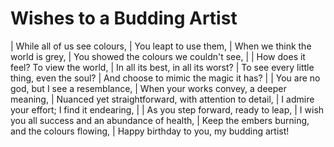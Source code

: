 Wishes to a Budding Artist
==========================

| While all of us see colours,
| You leapt to use them,
| When we think the world is grey,
| You showed the colours we couldn\'t see,
| 
| How does it feel? To view the world,
| In all its best, in all its worst?
| To see every little thing, even the soul?
| And choose to mimic the magic it has?
| 
| You are no god, but I see a resemblance,
| When your works convey, a deeper meaning,
| Nuanced yet straightforward, with attention to detail,
| I admire your effort; I find it endearing,
| 
| As you step forward, ready to leap,
| I wish you all success and an abundance of health,
| Keep the embers burning, and the colours flowing,
| Happy birthday to you, my budding artist!
